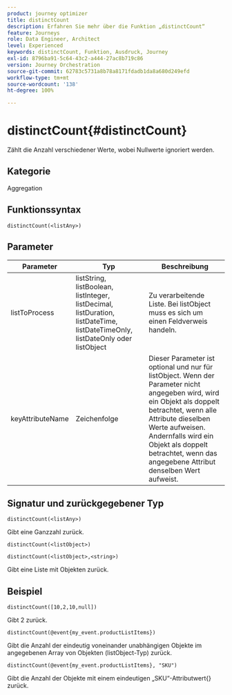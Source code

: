 ```yaml
---
product: journey optimizer
title: distinctCount
description: Erfahren Sie mehr über die Funktion „distinctCount“
feature: Journeys
role: Data Engineer, Architect
level: Experienced
keywords: distinctCount, Funktion, Ausdruck, Journey
exl-id: 8796ba91-5c64-43c2-a444-27ac8b719c86
version: Journey Orchestration
source-git-commit: 62783c5731a8b78a8171fdadb1da8a680d249efd
workflow-type: tm+mt
source-wordcount: '138'
ht-degree: 100%

---
```


# distinctCount{#distinctCount}

Zählt die Anzahl verschiedener Werte, wobei Nullwerte ignoriert werden.

## Kategorie

Aggregation

## Funktionssyntax

`distinctCount(<listAny>)`

## Parameter

| Parameter | Typ | Beschreibung |
|-----------|------------------|------------------|
| listToProcess | listString, listBoolean, listInteger, listDecimal, listDuration, listDateTime, listDateTimeOnly, listDateOnly oder listObject | Zu verarbeitende Liste. Bei listObject muss es sich um einen Feldverweis handeln. |
| keyAttributeName | Zeichenfolge | Dieser Parameter ist optional und nur für listObject. Wenn der Parameter nicht angegeben wird, wird ein Objekt als doppelt betrachtet, wenn alle Attribute dieselben Werte aufweisen. Andernfalls wird ein Objekt als doppelt betrachtet, wenn das angegebene Attribut denselben Wert aufweist. |

## Signatur und zurückgegebener Typ

`distinctCount(<listAny>)`

Gibt eine Ganzzahl zurück.

`distinctCount(<listObject>)`

`distinctCount(<listObject>,<string>)`

Gibt eine Liste mit Objekten zurück.


## Beispiel

`distinctCount([10,2,10,null])`

Gibt 2 zurück.

`distinctCount(@event{my_event.productListItems})`

Gibt die Anzahl der eindeutig voneinander unabhängigen Objekte im angegebenen Array von Objekten (listObject-Typ) zurück.

`distinctCount(@event{my_event.productListItems}, "SKU")`

Gibt die Anzahl der Objekte mit einem eindeutigen „SKU“-Attributwert{} zurück.
